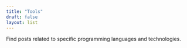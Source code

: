 ```yaml
---
title: "Tools"
draft: false
layout: list
---
```


Find posts related to specific programming languages and technologies.
